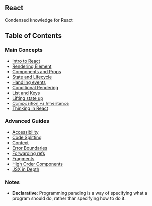 ## React

Condensed knowledge for React

## Table of Contents
### Main Concepts
- [Intro to React](main-concepts/intro.md)
- [Rendering Element](main-concepts/rendering-elements.md)
- [Components and Props](main-concepts/components-and-props.md)
- [State and Lifecycle](main-concepts/state-and-lifecycle.md)
- [Handling events](main-concepts/handling-events.md)
- [Conditional Rendering](main-concepts/conditional-rendering.md)
- [List and Keys](main-concepts/list-and-keys.md)
- [Lifting state up](main-concepts/lifting-state-up.md)
- [Composition vs Inheritance](main-concepts/composition-vs-inheritance.md)
- [Thinking in React](main-concepts/thinking-in-react.md)

### Advanced Guides
- [Accessibility](advanced-guides/accessibility.md)
- [Code Splitting](advanced-guides/code-splitting.md)
- [Context](advanced-guides/context.md)
- [Error Boundaries](advanced-guides/error-boundaries.md)
- [Forwarding refs](advanced-guides/forwarding-refs.md)
- [Fragments](advanced-guides/fragments.md)
- [High Order Components](advanced-guides/high-order-components.md)
- [JSX in Depth](advanced-guides/jsx-in-depth.md)

### Notes
- **Declarative**: Programming parading is a way of specifying what a program should do, rather than specifying how to do it.
